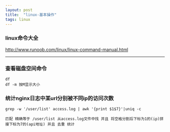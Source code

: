 ```yaml
---
layout: post
title:  "linux-基本操作"
tags: linux
---
```


### linux命令大全

http://www.runoob.com/linux/linux-command-manual.html

---

### 查看磁盘空间命令
    
    df 
    df -m 按M显示大小


### 统计nginx日志中某url分别被不同ip的访问次数

    grep -w '/user/list' access.log | awk '{print $1$7}'|uniq -c
    
    匹配 精确等于 /user/list 从access.log文件中找 并且 将空格分割后下标为1的(ip)拼接下标为7的(api地址) 并且 去重 统计


